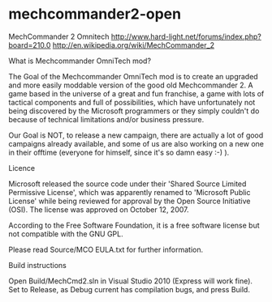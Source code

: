 mechcommander2-open
===================

MechCommander 2 Omnitech
http://www.hard-light.net/forums/index.php?board=210.0
http://en.wikipedia.org/wiki/MechCommander_2

What is Mechcommander OmniTech mod?

The Goal of the Mechcommander OmniTech mod is to create an upgraded and more easily moddable 
version of the good old Mechcommander 2.  A game based in the universe of a great and fun 
franchise, a game with lots of tactical components and full of possibilities, which have 
unfortunately not being discovered by the Microsoft programmers or they simply couldn't do 
because of technical limitations and/or business pressure. 

Our Goal is NOT, to release a new campaign, there are actually a lot of good campaigns already 
available, and some of us are also working on a new one in their offtime (everyone for himself, 
since it's so damn easy :-) ). 

Licence

Microsoft released the source code under their 'Shared Source Limited Permissive License', which
was apparently renamed to 'Microsoft Public License' while being reviewed for approval by the 
Open Source Initiative (OSI). The license was approved on October 12, 2007.

According to the Free Software Foundation, it is a free software license but not compatible 
with the GNU GPL.

Please read Source/MCO EULA.txt for further information.

Build instructions

Open Build/MechCmd2.sln in Visual Studio 2010 (Express will work fine).
Set to Release, as Debug current has compilation bugs, and press Build.
